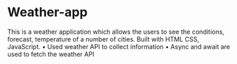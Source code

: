 # Weather-app
This is a weather application which allows the users to see the conditions, forecast, temperature of a number of cities.
Built with HTML CSS, JavaScript.
• Used weather API to collect information
• Async and await are used to fetch the weather API
